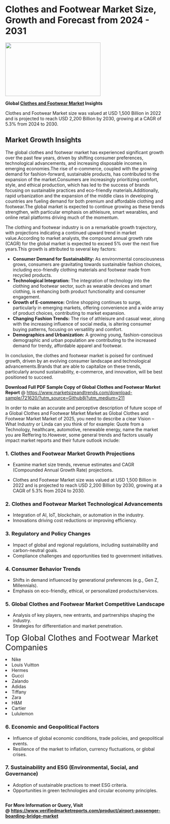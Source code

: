 <H1>Clothes and Footwear Market Size, Growth and Forecast from 2024 - 2031</H1><img class="aligncenter size-medium wp-image-584254" src="https://thirdeyenews.in/wp-content/uploads/2024/09/Global-Market-Research-300x168.jpeg" alt="" width="300" height="168" /><p><strong>Global&nbsp;<a href="https://www.marketsizeandtrends.com/download-sample/721620/?utm_source=Github8j?utm_medium=211">Clothes and Footwear Market</a> Insights</strong></p><p>Clothes and Footwear Market size was valued at USD 1,500 Billion in 2022 and is projected to reach USD 2,200 Billion by 2030, growing at a CAGR of 5.3% from 2024 to 2030.</p><p><h2>Market Growth Insights</h2> <p>The global clothes and footwear market has experienced significant growth over the past few years, driven by shifting consumer preferences, technological advancements, and increasing disposable incomes in emerging economies.The rise of e-commerce, coupled with the growing demand for fashion-forward, sustainable products, has contributed to the expansion of the market.Consumers are increasingly prioritizing comfort, style, and ethical production, which has led to the success of brands focusing on sustainable practices and eco-friendly materials.Additionally, rapid urbanization and the expansion of the middle class in developing countries are fueling demand for both premium and affordable clothing and footwear.The global market is expected to continue growing as these trends strengthen, with particular emphasis on athleisure, smart wearables, and online retail platforms driving much of the momentum.</p> <p>The clothing and footwear industry is on a remarkable growth trajectory, with projections indicating a continued upward trend in market value.According to market analysts, the compound annual growth rate (CAGR) for the global market is expected to exceed 5% over the next five years.This growth is attributed to several key factors:</p> <ul> <li><strong>Consumer Demand for Sustainability:</strong> As environmental consciousness grows, consumers are gravitating towards sustainable fashion choices, including eco-friendly clothing materials and footwear made from recycled products.</li> <li><strong>Technological Integration:</strong> The integration of technology into the clothing and footwear sector, such as wearable devices and smart clothing, is enhancing both product functionality and consumer engagement.</li> <li><strong>Growth of E-commerce:</strong> Online shopping continues to surge, particularly in emerging markets, offering convenience and a wide array of product choices, contributing to market expansion.</li> <li><strong>Changing Fashion Trends:</strong> The rise of athleisure and casual wear, along with the increasing influence of social media, is altering consumer buying patterns, focusing on versatility and comfort.</li> <li><strong>Demographics and Urbanization:</strong> A growing young, fashion-conscious demographic and urban population are contributing to the increased demand for trendy, affordable apparel and footwear.</li> </ul> <p>In conclusion, the clothes and footwear market is poised for continued growth, driven by an evolving consumer landscape and technological advancements.Brands that are able to capitalize on these trends, particularly around sustainability, e-commerce, and innovation, will be best positioned to succeed.</p> <p><span class=""><strong>Download Full PDF Sample Copy of Global Clothes and Footwear Market Report</strong> @ <a href="https://www.marketsizeandtrends.com/download-sample/721620/?utm_source=Github8j?utm_medium=211" target="_blank">https://www.marketsizeandtrends.com/download-sample/721620/?utm_source=Github8j?utm_medium=211</a></span></p><p>In order to make an accurate and perceptive description of future scope of a Global&nbsp;Clothes and Footwear Market Market as Global&nbsp;Clothes and Footwear Market Market of 2025, you need to describe a clear Vision &ndash; What Industry or Linda can you think of for example: Quote from a Technology, healthcare, automotive, renewable energy, name the market you are Reffering to.However, some general trends and factors usually impact market reports and their future outlook include:</p><h3>1.&nbsp;<strong>Clothes and Footwear Market Growth Projections</strong></h3><ul><li>Examine market size trends, revenue estimates and CAGR (Compounded Annual Growth Rate) projections.</li><li><p>Clothes and Footwear Market size was valued at USD 1,500 Billion in 2022 and is projected to reach USD 2,200 Billion by 2030, growing at a CAGR of 5.3% from 2024 to 2030.</p></li></ul><h3>2.&nbsp;<strong>Clothes and Footwear Market Technological Advancements</strong></h3><ul><li>Integration of AI, IoT, blockchain, or automation in the industry.</li><li>Innovations driving cost reductions or improving efficiency.</li></ul><h3>3.&nbsp;<strong>Regulatory and Policy Changes</strong></h3><ul><li>Impact of global and regional regulations, including sustainability and carbon-neutral goals.</li><li>Compliance challenges and opportunities tied to government initiatives.</li></ul><h3>4.&nbsp;<strong>Consumer Behavior Trends</strong></h3><ul><li>Shifts in demand influenced by generational preferences (e.g., Gen Z, Millennials).</li><li>Emphasis on eco-friendly, ethical, or personalized products/services.</li></ul><h3>5.&nbsp;<strong>Global Clothes and Footwear Market Competitive Landscape</strong></h3><ul><li>Analysis of key players, new entrants, and partnerships shaping the industry.</li><li>Strategies for differentiation and market penetration.</li></ul><p data-pm-slice="1 1 []"><span style="color: inherit; font-family: inherit; font-size: 25px;">Top Global Clothes and Footwear Market Companies</span></p><div class="" data-test-id=""><p><li>Nike</li><li> Louis Vuitton</li><li> Hermes</li><li> Gucci</li><li> Zalando</li><li> Adidas</li><li> Tiffany</li><li> Zara</li><li> H&M</li><li> Cartier</li><li> Lululemon</li></p></div><h3>6.&nbsp;<strong>Economic and Geopolitical Factors</strong></h3><ul><li>Influence of global economic conditions, trade policies, and geopolitical events.</li><li>Resilience of the market to inflation, currency fluctuations, or global crises.</li></ul><h3>7.&nbsp;<strong>Sustainability and ESG (Environmental, Social, and Governance)</strong></h3><ul><li>Adoption of sustainable practices to meet ESG criteria.</li><li>Opportunities in green technologies and circular economy principles.</li></ul><h2><strong style="font-size: 14px;">For More Information or Query, Visit @&nbsp;</strong><a style="background-color: #ffffff; font-size: 14px;" href="https://www.marketsizeandtrends.com/report/clothes-and-footwear-market/" target="_blank">https://www.verifiedmarketreports.com/product/airport-passenger-boarding-bridge-market</a></h2>